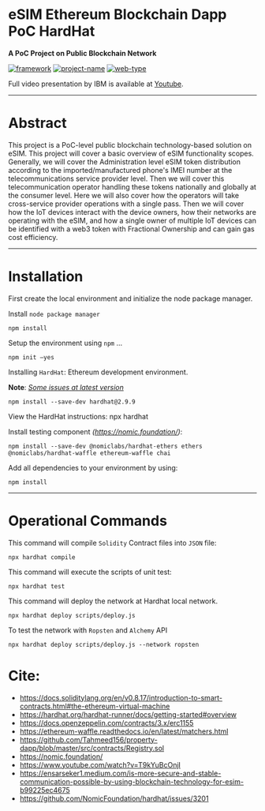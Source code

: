 # eSIM Ethereum Blockchain Dapp PoC HardHat

**A PoC Project on Public Blockchain Network**

[![framework]][bs23]
[![project-name]][bs23]
[![web-type]][bs23]

Full video presentation by IBM is available at [Youtube][ibm-video].

---

# Abstract

This project is a PoC-level public blockchain technology-based solution on eSIM. This project will cover a basic overview of eSIM functionality scopes. Generally, we will cover the Administration level eSIM token distribution according to the imported/manufactured phone's IMEI number at the telecommunications service provider level. Then we will cover this telecommunication operator handling these tokens nationally and globally at the consumer level. Here we will also cover how the operators will take cross-service provider operations with a single pass. Then we will cover how the IoT devices interact with the device owners, how their networks are operating with the eSIM, and how a single owner of multiple IoT devices can be identified with a web3 token with Fractional Ownership and can gain gas cost efficiency.

---

# Installation

First create the local environment and initialize the node package manager.

Install `node package manager`

    npm install 


Setup the environment using `npm` ...

    npm init –yes​

Installing `HardHat`: Ethereum development environment.

**Note**: *[Some issues at latest version][hardhat-version-issue]*

    npm install --save-dev hardhat@2.9.9​

View the HardHat instructions:​
    npx hardhat

Install testing component
*(https://nomic.foundation/)*:

    npm install --save-dev @nomiclabs/hardhat-ethers ethers @nomiclabs/hardhat-waffle ethereum-waffle chai

Add all dependencies to your environment by using:

    npm install

---

# Operational Commands

This command will compile `Solidity` Contract files into `JSON` file:

    npx hardhat compile

This command will execute the scripts of unit test:

    ​npx hardhat test

This command will deploy the network at Hardhat local network.​

    npx hardhat deploy scripts/deploy.js​

To test the network with `Ropsten` and `Alchemy` API

    npx hardhat deploy scripts/deploy.js --network ropsten




# Cite:
* https://docs.soliditylang.org/en/v0.8.17/introduction-to-smart-contracts.html#the-ethereum-virtual-machine
* https://hardhat.org/hardhat-runner/docs/getting-started#overview
* https://docs.openzeppelin.com/contracts/3.x/erc1155
* https://ethereum-waffle.readthedocs.io/en/latest/matchers.html
* https://github.com/Tahmeed156/property-dapp/blob/master/src/contracts/Registry.sol
* https://nomic.foundation/
* https://www.youtube.com/watch?v=T9kYuBcOnjI
* https://ensarseker1.medium.com/is-more-secure-and-stable-communication-possible-by-using-blockchain-technology-for-esim-b99225ec4675
* https://github.com/NomicFoundation/hardhat/issues/3201


[hardhat-version-issue]: https://github.com/NomicFoundation/hardhat/issues/3201
[ibm-video]: https://www.youtube.com/watch?v=T9kYuBcOnjI/
[bs23]: https://brainstation-23.com/?bc
[project-name]: https://img.shields.io/badge/project-eSim-yellowgreen
[web-type]: https://img.shields.io/badge/technology-blockchain-green
[framework]: https://img.shields.io/badge/framework-ethereum%20-blue
